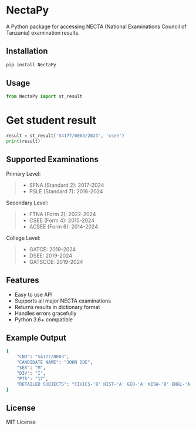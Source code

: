 # NectaPy

A Python package for accessing NECTA (National Examinations Council of Tanzania) examination results.

## Installation

```bash
pip install NectaPy
```

## Usage

```python
from NectaPy import st_result
```

# Get student result

```python
result = st_result('S4177/0003/2023', 'csee')
print(result)
```

## Supported Examinations

Primary Level:

> - SFNA (Standard 2): 2017-2024
> - PSLE (Standard 7): 2016-2024

Secondary Level:

> - FTNA (Form 2): 2022-2024
> - CSEE (Form 4): 2015-2024
> - ACSEE (Form 6): 2014-2024

College Level:

> - GATCE: 2019-2024
> - DSEE: 2019-2024
> - GATSCCE: 2019-2024

## Features

- Easy to use API
- Supports all major NECTA examinations
- Returns results in dictionary format
- Handles errors gracefully
- Python 3.6+ compatible

## Example Output

```bash
{
    "CNO": "S4177/0003",
    "CANDIDATE NAME": "JOHN DOE",
    "SEX": "M",
    "DIV": "I",
    "PTS": "17",
    "DETAILED SUBJECTS": "CIVICS-'B' HIST-'A' GEO-'A' KISW-'B' ENGL-'A' PHY-'B' CHEM-'A' BIO-'B' B/MATH-'B'"
}
```

## License

MIT License
